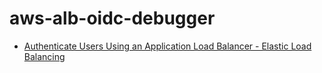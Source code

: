 # aws-alb-oidc-debugger

* [Authenticate Users Using an Application Load Balancer - Elastic Load Balancing](https://docs.aws.amazon.com/elasticloadbalancing/latest/application/listener-authenticate-users.html)